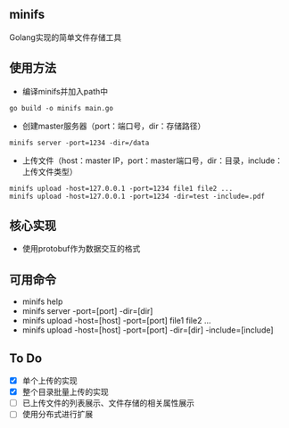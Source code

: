 ## minifs
Golang实现的简单文件存储工具

## 使用方法
- 编译minifs并加入path中
```
go build -o minifs main.go
```
- 创建master服务器（port：端口号，dir：存储路径）
```
minifs server -port=1234 -dir=/data
```
- 上传文件（host：master IP，port：master端口号，dir：目录，include：上传文件类型）
```
minifs upload -host=127.0.0.1 -port=1234 file1 file2 ...
minifs upload -host=127.0.0.1 -port=1234 -dir=test -include=.pdf
```  

## 核心实现
- 使用protobuf作为数据交互的格式

## 可用命令
- minifs help
- minifs server -port=[port] -dir=[dir]
- minifs upload -host=[host] -port=[port] file1 file2 ...
- minifs upload -host=[host] -port=[port] -dir=[dir] -include=[include]

## To Do
- [x] 单个上传的实现  
- [x] 整个目录批量上传的实现   
- [ ] 已上传文件的列表展示、文件存储的相关属性展示    
- [ ] 使用分布式进行扩展  